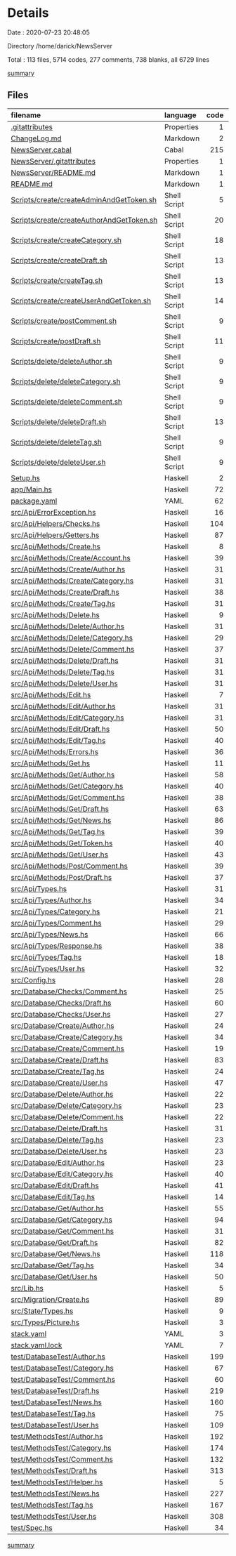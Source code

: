 # Details

Date : 2020-07-23 20:48:05

Directory /home/darick/NewsServer

Total : 113 files,  5714 codes, 277 comments, 738 blanks, all 6729 lines

[summary](results.md)

## Files
| filename | language | code | comment | blank | total |
| :--- | :--- | ---: | ---: | ---: | ---: |
| [.gitattributes](/.gitattributes) | Properties | 1 | 1 | 1 | 3 |
| [ChangeLog.md](/ChangeLog.md) | Markdown | 2 | 0 | 2 | 4 |
| [NewsServer.cabal](/NewsServer.cabal) | Cabal | 215 | 5 | 7 | 227 |
| [NewsServer/.gitattributes](/NewsServer/.gitattributes) | Properties | 1 | 1 | 1 | 3 |
| [NewsServer/README.md](/NewsServer/README.md) | Markdown | 1 | 0 | 2 | 3 |
| [README.md](/README.md) | Markdown | 1 | 0 | 1 | 2 |
| [Scripts/create/createAdminAndGetToken.sh](/Scripts/create/createAdminAndGetToken.sh) | Shell Script | 5 | 1 | 2 | 8 |
| [Scripts/create/createAuthorAndGetToken.sh](/Scripts/create/createAuthorAndGetToken.sh) | Shell Script | 20 | 1 | 4 | 25 |
| [Scripts/create/createCategory.sh](/Scripts/create/createCategory.sh) | Shell Script | 18 | 1 | 4 | 23 |
| [Scripts/create/createDraft.sh](/Scripts/create/createDraft.sh) | Shell Script | 13 | 1 | 3 | 17 |
| [Scripts/create/createTag.sh](/Scripts/create/createTag.sh) | Shell Script | 13 | 1 | 3 | 17 |
| [Scripts/create/createUserAndGetToken.sh](/Scripts/create/createUserAndGetToken.sh) | Shell Script | 14 | 1 | 5 | 20 |
| [Scripts/create/postComment.sh](/Scripts/create/postComment.sh) | Shell Script | 9 | 1 | 4 | 14 |
| [Scripts/create/postDraft.sh](/Scripts/create/postDraft.sh) | Shell Script | 11 | 1 | 4 | 16 |
| [Scripts/delete/deleteAuthor.sh](/Scripts/delete/deleteAuthor.sh) | Shell Script | 9 | 1 | 3 | 13 |
| [Scripts/delete/deleteCategory.sh](/Scripts/delete/deleteCategory.sh) | Shell Script | 9 | 1 | 3 | 13 |
| [Scripts/delete/deleteComment.sh](/Scripts/delete/deleteComment.sh) | Shell Script | 9 | 1 | 5 | 15 |
| [Scripts/delete/deleteDraft.sh](/Scripts/delete/deleteDraft.sh) | Shell Script | 13 | 1 | 3 | 17 |
| [Scripts/delete/deleteTag.sh](/Scripts/delete/deleteTag.sh) | Shell Script | 9 | 1 | 3 | 13 |
| [Scripts/delete/deleteUser.sh](/Scripts/delete/deleteUser.sh) | Shell Script | 9 | 1 | 3 | 13 |
| [Setup.hs](/Setup.hs) | Haskell | 2 | 0 | 1 | 3 |
| [app/Main.hs](/app/Main.hs) | Haskell | 72 | 19 | 6 | 97 |
| [package.yaml](/package.yaml) | YAML | 62 | 6 | 7 | 75 |
| [src/Api/ErrorException.hs](/src/Api/ErrorException.hs) | Haskell | 16 | 0 | 6 | 22 |
| [src/Api/Helpers/Checks.hs](/src/Api/Helpers/Checks.hs) | Haskell | 104 | 3 | 14 | 121 |
| [src/Api/Helpers/Getters.hs](/src/Api/Helpers/Getters.hs) | Haskell | 87 | 1 | 12 | 100 |
| [src/Api/Methods/Create.hs](/src/Api/Methods/Create.hs) | Haskell | 8 | 0 | 2 | 10 |
| [src/Api/Methods/Create/Account.hs](/src/Api/Methods/Create/Account.hs) | Haskell | 39 | 3 | 4 | 46 |
| [src/Api/Methods/Create/Author.hs](/src/Api/Methods/Create/Author.hs) | Haskell | 31 | 2 | 4 | 37 |
| [src/Api/Methods/Create/Category.hs](/src/Api/Methods/Create/Category.hs) | Haskell | 31 | 2 | 4 | 37 |
| [src/Api/Methods/Create/Draft.hs](/src/Api/Methods/Create/Draft.hs) | Haskell | 38 | 2 | 4 | 44 |
| [src/Api/Methods/Create/Tag.hs](/src/Api/Methods/Create/Tag.hs) | Haskell | 31 | 2 | 4 | 37 |
| [src/Api/Methods/Delete.hs](/src/Api/Methods/Delete.hs) | Haskell | 9 | 0 | 2 | 11 |
| [src/Api/Methods/Delete/Author.hs](/src/Api/Methods/Delete/Author.hs) | Haskell | 31 | 2 | 4 | 37 |
| [src/Api/Methods/Delete/Category.hs](/src/Api/Methods/Delete/Category.hs) | Haskell | 29 | 2 | 5 | 36 |
| [src/Api/Methods/Delete/Comment.hs](/src/Api/Methods/Delete/Comment.hs) | Haskell | 37 | 2 | 4 | 43 |
| [src/Api/Methods/Delete/Draft.hs](/src/Api/Methods/Delete/Draft.hs) | Haskell | 31 | 2 | 4 | 37 |
| [src/Api/Methods/Delete/Tag.hs](/src/Api/Methods/Delete/Tag.hs) | Haskell | 31 | 2 | 3 | 36 |
| [src/Api/Methods/Delete/User.hs](/src/Api/Methods/Delete/User.hs) | Haskell | 31 | 2 | 4 | 37 |
| [src/Api/Methods/Edit.hs](/src/Api/Methods/Edit.hs) | Haskell | 7 | 0 | 2 | 9 |
| [src/Api/Methods/Edit/Author.hs](/src/Api/Methods/Edit/Author.hs) | Haskell | 31 | 2 | 4 | 37 |
| [src/Api/Methods/Edit/Category.hs](/src/Api/Methods/Edit/Category.hs) | Haskell | 31 | 2 | 4 | 37 |
| [src/Api/Methods/Edit/Draft.hs](/src/Api/Methods/Edit/Draft.hs) | Haskell | 50 | 2 | 4 | 56 |
| [src/Api/Methods/Edit/Tag.hs](/src/Api/Methods/Edit/Tag.hs) | Haskell | 40 | 2 | 4 | 46 |
| [src/Api/Methods/Errors.hs](/src/Api/Methods/Errors.hs) | Haskell | 36 | 1 | 19 | 56 |
| [src/Api/Methods/Get.hs](/src/Api/Methods/Get.hs) | Haskell | 11 | 0 | 1 | 12 |
| [src/Api/Methods/Get/Author.hs](/src/Api/Methods/Get/Author.hs) | Haskell | 58 | 3 | 4 | 65 |
| [src/Api/Methods/Get/Category.hs](/src/Api/Methods/Get/Category.hs) | Haskell | 40 | 3 | 4 | 47 |
| [src/Api/Methods/Get/Comment.hs](/src/Api/Methods/Get/Comment.hs) | Haskell | 38 | 3 | 4 | 45 |
| [src/Api/Methods/Get/Draft.hs](/src/Api/Methods/Get/Draft.hs) | Haskell | 63 | 3 | 4 | 70 |
| [src/Api/Methods/Get/News.hs](/src/Api/Methods/Get/News.hs) | Haskell | 86 | 3 | 4 | 93 |
| [src/Api/Methods/Get/Tag.hs](/src/Api/Methods/Get/Tag.hs) | Haskell | 39 | 3 | 4 | 46 |
| [src/Api/Methods/Get/Token.hs](/src/Api/Methods/Get/Token.hs) | Haskell | 40 | 3 | 4 | 47 |
| [src/Api/Methods/Get/User.hs](/src/Api/Methods/Get/User.hs) | Haskell | 43 | 3 | 4 | 50 |
| [src/Api/Methods/Post/Comment.hs](/src/Api/Methods/Post/Comment.hs) | Haskell | 39 | 2 | 4 | 45 |
| [src/Api/Methods/Post/Draft.hs](/src/Api/Methods/Post/Draft.hs) | Haskell | 37 | 2 | 5 | 44 |
| [src/Api/Types.hs](/src/Api/Types.hs) | Haskell | 31 | 0 | 30 | 61 |
| [src/Api/Types/Author.hs](/src/Api/Types/Author.hs) | Haskell | 34 | 1 | 6 | 41 |
| [src/Api/Types/Category.hs](/src/Api/Types/Category.hs) | Haskell | 21 | 1 | 7 | 29 |
| [src/Api/Types/Comment.hs](/src/Api/Types/Comment.hs) | Haskell | 29 | 1 | 5 | 35 |
| [src/Api/Types/News.hs](/src/Api/Types/News.hs) | Haskell | 66 | 1 | 7 | 74 |
| [src/Api/Types/Response.hs](/src/Api/Types/Response.hs) | Haskell | 38 | 1 | 12 | 51 |
| [src/Api/Types/Tag.hs](/src/Api/Types/Tag.hs) | Haskell | 18 | 1 | 7 | 26 |
| [src/Api/Types/User.hs](/src/Api/Types/User.hs) | Haskell | 32 | 1 | 6 | 39 |
| [src/Config.hs](/src/Config.hs) | Haskell | 28 | 1 | 5 | 34 |
| [src/Database/Checks/Comment.hs](/src/Database/Checks/Comment.hs) | Haskell | 25 | 3 | 4 | 32 |
| [src/Database/Checks/Draft.hs](/src/Database/Checks/Draft.hs) | Haskell | 60 | 3 | 5 | 68 |
| [src/Database/Checks/User.hs](/src/Database/Checks/User.hs) | Haskell | 27 | 3 | 5 | 35 |
| [src/Database/Create/Author.hs](/src/Database/Create/Author.hs) | Haskell | 24 | 3 | 3 | 30 |
| [src/Database/Create/Category.hs](/src/Database/Create/Category.hs) | Haskell | 34 | 3 | 4 | 41 |
| [src/Database/Create/Comment.hs](/src/Database/Create/Comment.hs) | Haskell | 19 | 2 | 4 | 25 |
| [src/Database/Create/Draft.hs](/src/Database/Create/Draft.hs) | Haskell | 83 | 4 | 7 | 94 |
| [src/Database/Create/Tag.hs](/src/Database/Create/Tag.hs) | Haskell | 24 | 4 | 4 | 32 |
| [src/Database/Create/User.hs](/src/Database/Create/User.hs) | Haskell | 47 | 3 | 5 | 55 |
| [src/Database/Delete/Author.hs](/src/Database/Delete/Author.hs) | Haskell | 22 | 2 | 3 | 27 |
| [src/Database/Delete/Category.hs](/src/Database/Delete/Category.hs) | Haskell | 23 | 2 | 4 | 29 |
| [src/Database/Delete/Comment.hs](/src/Database/Delete/Comment.hs) | Haskell | 22 | 2 | 3 | 27 |
| [src/Database/Delete/Draft.hs](/src/Database/Delete/Draft.hs) | Haskell | 31 | 2 | 5 | 38 |
| [src/Database/Delete/Tag.hs](/src/Database/Delete/Tag.hs) | Haskell | 23 | 2 | 4 | 29 |
| [src/Database/Delete/User.hs](/src/Database/Delete/User.hs) | Haskell | 23 | 3 | 4 | 30 |
| [src/Database/Edit/Author.hs](/src/Database/Edit/Author.hs) | Haskell | 23 | 2 | 4 | 29 |
| [src/Database/Edit/Category.hs](/src/Database/Edit/Category.hs) | Haskell | 40 | 3 | 5 | 48 |
| [src/Database/Edit/Draft.hs](/src/Database/Edit/Draft.hs) | Haskell | 41 | 2 | 4 | 47 |
| [src/Database/Edit/Tag.hs](/src/Database/Edit/Tag.hs) | Haskell | 14 | 2 | 4 | 20 |
| [src/Database/Get/Author.hs](/src/Database/Get/Author.hs) | Haskell | 55 | 4 | 5 | 64 |
| [src/Database/Get/Category.hs](/src/Database/Get/Category.hs) | Haskell | 94 | 4 | 9 | 107 |
| [src/Database/Get/Comment.hs](/src/Database/Get/Comment.hs) | Haskell | 31 | 4 | 5 | 40 |
| [src/Database/Get/Draft.hs](/src/Database/Get/Draft.hs) | Haskell | 82 | 4 | 5 | 91 |
| [src/Database/Get/News.hs](/src/Database/Get/News.hs) | Haskell | 118 | 5 | 4 | 127 |
| [src/Database/Get/Tag.hs](/src/Database/Get/Tag.hs) | Haskell | 34 | 4 | 4 | 42 |
| [src/Database/Get/User.hs](/src/Database/Get/User.hs) | Haskell | 50 | 4 | 6 | 60 |
| [src/Lib.hs](/src/Lib.hs) | Haskell | 5 | 0 | 2 | 7 |
| [src/Migration/Create.hs](/src/Migration/Create.hs) | Haskell | 89 | 3 | 13 | 105 |
| [src/State/Types.hs](/src/State/Types.hs) | Haskell | 9 | 0 | 2 | 11 |
| [src/Types/Picture.hs](/src/Types/Picture.hs) | Haskell | 3 | 0 | 3 | 6 |
| [stack.yaml](/stack.yaml) | YAML | 3 | 58 | 6 | 67 |
| [stack.yaml.lock](/stack.yaml.lock) | YAML | 7 | 4 | 2 | 13 |
| [test/DatabaseTest/Author.hs](/test/DatabaseTest/Author.hs) | Haskell | 199 | 1 | 25 | 225 |
| [test/DatabaseTest/Category.hs](/test/DatabaseTest/Category.hs) | Haskell | 67 | 1 | 11 | 79 |
| [test/DatabaseTest/Comment.hs](/test/DatabaseTest/Comment.hs) | Haskell | 60 | 1 | 9 | 70 |
| [test/DatabaseTest/Draft.hs](/test/DatabaseTest/Draft.hs) | Haskell | 219 | 1 | 26 | 246 |
| [test/DatabaseTest/News.hs](/test/DatabaseTest/News.hs) | Haskell | 160 | 1 | 21 | 182 |
| [test/DatabaseTest/Tag.hs](/test/DatabaseTest/Tag.hs) | Haskell | 75 | 1 | 11 | 87 |
| [test/DatabaseTest/User.hs](/test/DatabaseTest/User.hs) | Haskell | 109 | 1 | 14 | 124 |
| [test/MethodsTest/Author.hs](/test/MethodsTest/Author.hs) | Haskell | 192 | 1 | 22 | 215 |
| [test/MethodsTest/Category.hs](/test/MethodsTest/Category.hs) | Haskell | 174 | 1 | 16 | 191 |
| [test/MethodsTest/Comment.hs](/test/MethodsTest/Comment.hs) | Haskell | 132 | 1 | 15 | 148 |
| [test/MethodsTest/Draft.hs](/test/MethodsTest/Draft.hs) | Haskell | 313 | 1 | 25 | 339 |
| [test/MethodsTest/Helper.hs](/test/MethodsTest/Helper.hs) | Haskell | 5 | 1 | 2 | 8 |
| [test/MethodsTest/News.hs](/test/MethodsTest/News.hs) | Haskell | 227 | 1 | 18 | 246 |
| [test/MethodsTest/Tag.hs](/test/MethodsTest/Tag.hs) | Haskell | 167 | 1 | 14 | 182 |
| [test/MethodsTest/User.hs](/test/MethodsTest/User.hs) | Haskell | 308 | 1 | 37 | 346 |
| [test/Spec.hs](/test/Spec.hs) | Haskell | 34 | 0 | 4 | 38 |

[summary](results.md)